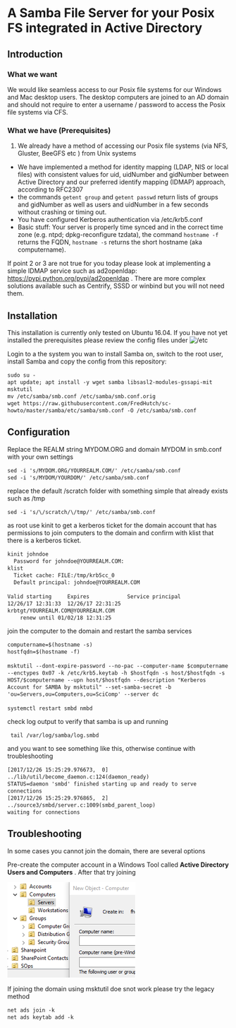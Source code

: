 # A Samba File Server for your Posix FS integrated in Active Directory

## Introduction

### What we want
We would like seamless access to our Posix file systems for our
Windows and Mac desktop users. The desktop computers are joined to an AD domain
and should not require to enter a username / password to access the Posix file
systems via CFS.

### What we have (Prerequisites)

1. We already have a method of accessing our Posix file systems
(via NFS, Gluster, BeeGFS etc ) from Unix systems
* We have implemented a method for identity mapping (LDAP, NIS or local files)
with consistent values for uid, uidNumber and gidNumber between Active Directory
and our preferred identify mapping (IDMAP) approach, according to RFC2307
* the commands `getent group` and `getent passwd` return lists of groups and
gidNumber as well as users and uidNumber in a few seconds without crashing or
timing out.
* You have configured Kerberos authentication via /etc/krb5.conf
* Basic stuff: Your server is properly time synced and in the correct time zone
(e.g. ntpd; dpkg-reconfigure tzdata), the command `hostname -f` returns the FQDN,
 `hostname -s` returns the short hostname (aka computername).

If point 2 or 3 are not true for you today please look at implementing a simple
IDMAP service such as ad2openldap: https://pypi.python.org/pypi/ad2openldap .
There are more complex solutions available such as Centrify, SSSD or winbind but
you will not need them.

## Installation

This installation is currently only tested on Ubuntu 16.04. If you have not yet
installed the prerequisites please review the config files under ![/etc](./etc/)  

Login to a the system you wan to install Samba on, switch to the root user,
install Samba and copy the config from this repository:

    sudo su -
    apt update; apt install -y wget samba libsasl2-modules-gssapi-mit msktutil
    mv /etc/samba/smb.conf /etc/samba/smb.conf.orig
    wget https://raw.githubusercontent.com/FredHutch/sc-howto/master/samba/etc/samba/smb.conf -O /etc/samba/smb.conf    

## Configuration

Replace the REALM string MYDOM.ORG and domain MYDOM in smb.conf with your own
settings

    sed -i 's/MYDOM.ORG/YOURREALM.COM/' /etc/samba/smb.conf
    sed -i 's/MYDOM/YOURDOM/' /etc/samba/smb.conf

replace the default /scratch folder with something simple that already exists
such as /tmp

    sed -i 's/\/scratch/\/tmp/' /etc/samba/smb.conf

as root use kinit to get a kerberos ticket for the domain account that has
permissions to join computers to the domain and confirm with klist that there is
a kerberos ticket.

    kinit johndoe
      Password for johndoe@YOURREALM.COM:
    klist
      Ticket cache: FILE:/tmp/krb5cc_0
      Default principal: johndoe@YOURREALM.COM

    Valid starting     Expires            Service principal
    12/26/17 12:31:33  12/26/17 22:31:25  krbtgt/YOURREALM.COM@YOURREALM.COM
    	renew until 01/02/18 12:31:25

join the computer to the domain and restart the samba services

    computername=$(hostname -s)
    hostfqdn=$(hostname -f)

    msktutil --dont-expire-password --no-pac --computer-name $computername --enctypes 0x07 -k /etc/krb5.keytab -h $hostfqdn -s host/$hostfqdn -s HOST/$computername --upn host/$hostfqdn --description "Kerberos Account for SAMBA by msktutil" --set-samba-secret -b 'ou=Servers,ou=Computers,ou=SciComp' --server dc

    systemctl restart smbd nmbd

check log output to verify that samba is up and running

     tail /var/log/samba/log.smbd

and you want to see something like this, otherwise continue with troubleshooting

    [2017/12/26 15:25:29.976673,  0] ../lib/util/become_daemon.c:124(daemon_ready)
    STATUS=daemon 'smbd' finished starting up and ready to serve connections
    [2017/12/26 15:25:29.976865,  2] ../source3/smbd/server.c:1009(smbd_parent_loop)
    waiting for connections


## Troubleshooting

In some cases you cannot join the domain, there are several options

Pre-create the computer account in a Windows Tool called **Active Directory Users
and Computers** . After that try joining

![Active Directory Users and Computers](assets/markdown-img-paste-20171226134251669.png)


If joining the domain using msktutil doe snot work please try the legacy method

    net ads join -k
    net ads keytab add -k
